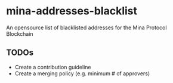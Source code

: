 # mina-addresses-blacklist
An opensource list of blacklisted addresses for the Mina Protocol Blockchain

## TODOs
- Create a contribution guideline
- Create a merging policy (e.g. minimum # of approvers)
